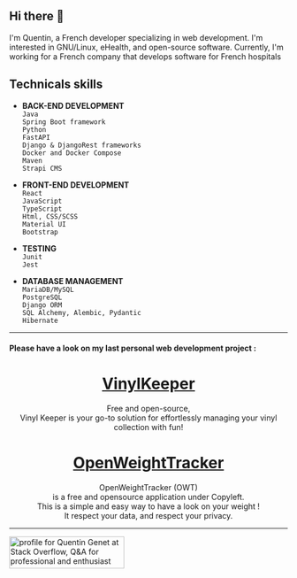 ## Hi there 👋
I'm Quentin, a French developer specializing in web development. 
I'm interested in GNU/Linux, eHealth, and open-source software. 
Currently, I'm working for a French company that develops software for French hospitals

## Technicals skills  
* <strong>BACK-END DEVELOPMENT</strong><br>
`Java`<br>
`Spring Boot framework`<br>
`Python`<br>
`FastAPI`<br>
`Django & DjangoRest frameworks`<br>
`Docker and Docker Compose`<br>
`Maven`<br>
`Strapi CMS`<br>

* <strong>FRONT-END DEVELOPMENT</strong><br>
`React`<br>
`JavaScript`<br>
`TypeScript`<br>
`Html, CSS/SCSS`<br>
`Material UI`<br>
`Bootstrap`<br>


* <strong>TESTING</strong><br>
`Junit `<br>
`Jest`<br>

* <strong>DATABASE MANAGEMENT</strong><br>
`MariaDB/MySQL`<br>
`PostgreSQL`<br>
`Django ORM`<br>
`SQL Alchemy, Alembic, Pydantic`<br>
`Hibernate`<br>

---------------------------------------------------------------------------------------

#### Please have a look on my last personal web development project : 

# <center><a rel="noopener noreferrer" target="_blank" href="https://github.com/quentingenet/vinylkeeper"><strong>VinylKeeper</strong></a></center>

<center>Free and open-source,<br/> Vinyl Keeper is your go-to solution for effortlessly managing your vinyl collection with fun!</center>

# <center><a rel="noopener noreferrer" target="_blank" href="https://github.com/quentingenet/open_weight_tracker"><strong>OpenWeightTracker</strong></a></center>

<center>OpenWeightTracker (OWT)<br>is a free and opensource application under Copyleft.<br>
This is a simple and easy way to have a look on your  weight !<br>
It respect your data, and respect your privacy.</center>

---------------------------------------------------------------------------------------

<a href="https://stackoverflow.com/users/11005875/quentin-genet"><img src="https://stackoverflow.com/users/flair/11005875.png" width="208" height="58" theme=clean alt="profile for Quentin Genet at Stack Overflow, Q&amp;A for professional and enthusiast programmers" title="profile for Quentin Genet at Stack Overflow, Q&amp;A for professional and enthusiast programmers"></a>
